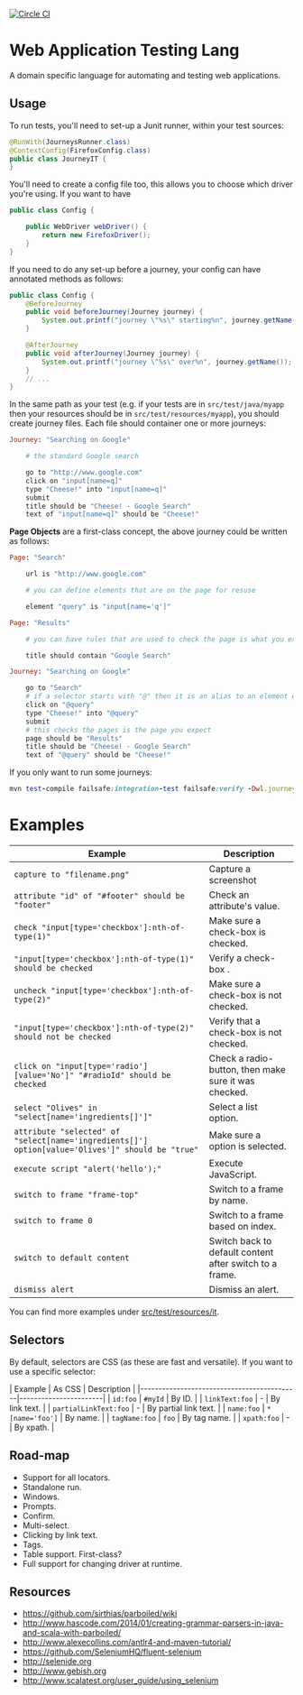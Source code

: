 [![Circle CI](https://circleci.com/gh/alexec/web-lang.svg?style=svg)](https://circleci.com/gh/selenium-webdriver-in-practice/source)
# Web Application Testing Lang

A domain specific language for automating and testing web applications.

## Usage

To run tests, you'll need to set-up a Junit runner, within your test sources:

~~~java
@RunWith(JourneysRunner.class)
@ContextConfig(FirefoxConfig.class)
public class JourneyIT {
}
~~~

You'll need to create a config file too, this allows you to choose which driver you're using. If you want to have

~~~java
public class Config {

    public WebDriver webDriver() {
        return new FirefoxDriver();
    }
}
~~~

If you need to do any set-up before a journey, your config can have annotated methods as follows:

~~~java
public class Config {
    @BeforeJourney
    public void beforeJourney(Journey journey) {
        System.out.printf("journey \"%s\" starting%n", journey.getName());
    }

    @AfterJourney
    public void afterJourney(Journey journey) {
        System.out.printf("journey \"%s\" over%n", journey.getName());
    }
    // ...
}
~~~

In the same path as your test (e.g. if your tests are in `src/test/java/myapp` then your resources should be in `src/test/resources/myapp`), you should create journey files. Each file should container one or more journeys:

~~~ruby
Journey: "Searching on Google"

    # the standard Google search

    go to "http://www.google.com"
    click on "input[name=q]"
    type "Cheese!" into "input[name=q]"
    submit
    title should be "Cheese! - Google Search"
    text of "input[name=q]" should be "Cheese!"
~~~

**Page Objects** are a first-class concept, the above journey could be written as follows:

~~~ruby
Page: "Search"

    url is "http://www.google.com"

    # you can define elements that are on the page for resuse

    element "query" is "input[name='q']"

Page: "Results"

    # you can have rules that are used to check the page is what you expect

    title should contain "Google Search"

Journey: "Searching on Google"

    go to "Search"
    # if a selector starts with "@" then it is an alias to an element on the current page
    click on "@query"
    type "Cheese!" into "@query"
    submit
    # this checks the pages is the page you expect
    page should be "Results"
    title should be "Cheese! - Google Search"
    text of "@query" should be "Cheese!"
~~~

If you only want to run some journeys:

~~~ruby
mvn test-compile failsafe:integration-test failsafe:verify -Dwl.journey=radio
~~~

# Examples

| Example                                                                                          | Description                                             |
|--------------------------------------------------------------------------------------------------|---------------------------------------------------------|
| `capture to "filename.png"`                                                                      | Capture a screenshot                                    |
| `attribute "id" of "#footer" should be "footer"`                                                 | Check an attribute's value.                             |
| `check "input[type='checkbox']:nth-of-type(1)"`                                                  | Make sure a check-box is checked.                       |
| `"input[type='checkbox']:nth-of-type(1)" should be checked`                                      | Verify a check-box .                                    |
| `uncheck "input[type='checkbox']:nth-of-type(2)"`                                                | Make sure a check-box is not checked.                   |
| `"input[type='checkbox']:nth-of-type(2)" should not be checked`                                  | Verify that a check-box is not checked.                 |
| `click on "input[type='radio'][value='No']" "#radioId" should be checked`                        | Check a radio-button, then make sure it was checked.    |
| `select "Olives" in "select[name='ingredients[]']"`                                              | Select a list option.                                   |
| `attribute "selected" of "select[name='ingredients[]'] option[value='Olives']" should be "true"` | Make sure a option is selected.                         |
| `execute script "alert('hello');"`                                                               | Execute JavaScript.                                     |
| `switch to frame "frame-top"`                                                                    | Switch to a frame by name.                              |
| `switch to frame 0`                                                                              | Switch to a frame based on index.                       |
| `switch to default content`                                                                      | Switch back to default content after switch to a frame. |
| `dismiss alert`                                                                                  | Dismiss an alert.                                       |

You can find more examples under [src/test/resources/it](src/test/resources/it).

## Selectors

By default, selectors are CSS (as these are fast and versatile). If you want to use a specific selector:

| Example               | As CSS             | Description           |
|--------------------------------------------|-----------------------|
| `id:foo`              | `#myId`            | By ID.                |
| `linkText:foo`        | -                  | By link text.         |
| `partialLinkText:foo` | -                  | By partial link text. |
| `name:foo`            | `*[name='foo']`    | By name.              |
| `tagName:foo`         | `foo`              | By tag name.          |
| `xpath:foo`           | -                  | By xpath.             |


## Road-map

* Support for all locators.
* Standalone run.
* Windows.
* Prompts.
* Confirm.
* Multi-select.
* Clicking by link text.
* Tags.
* Table support. First-class?
* Full support for changing driver at runtime.

## Resources

* https://github.com/sirthias/parboiled/wiki
* http://www.hascode.com/2014/01/creating-grammar-parsers-in-java-and-scala-with-parboiled/
* http://www.alexecollins.com/antlr4-and-maven-tutorial/
* https://github.com/SeleniumHQ/fluent-selenium
* http://selenide.org
* http://www.gebish.org
* http://www.scalatest.org/user_guide/using_selenium
